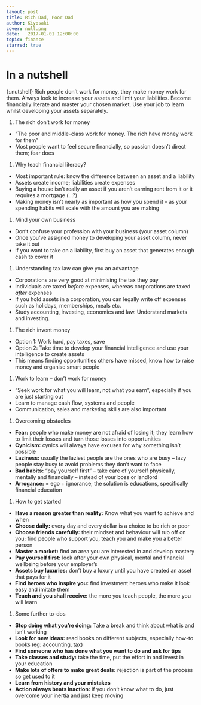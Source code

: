 ```yaml
---
layout: post
title: Rich Dad, Poor Dad
author: Kiyosaki
cover: null.png
date:   2017-01-01 12:00:00
topic: finance
starred: true
---
```


# In a nutshell

{:.nutshell}
Rich people don’t work for money, they make money work for them. Always
look to increase your assets and limit your liabilities. Become
financially literate and master your chosen market. Use your job to
learn whilst developing your assets separately.

1.  The rich don’t work for money
-   “The poor and middle-class work for money. The rich have money work
    for them”
-   Most people want to feel secure financially, so passion doesn’t
    direct them; fear does

1.  Why teach financial literacy?
-   Most important rule: know the difference between an asset and a
    liability
-   Assets create income; liabilities create expenses
-   Buying a house isn’t really an asset if you aren’t earning rent from
    it or it requires a mortgage (…?)
-   Making money isn’t nearly as important as how you spend it – as your
    spending habits will scale with the amount you are making

1.  Mind your own business
-   Don’t confuse your profession with your business (your asset column)
-   Once you’ve assigned money to developing your asset column, never
    take it out
-   If you want to take on a liability, first buy an asset that
    generates enough cash to cover it

1.  Understanding tax law can give you an advantage
-   Corporations are very good at minimising the tax they pay
-   Individuals are taxed *before* expenses, whereas corporations are
    taxed *after* expenses
-   If you hold assets in a corporation, you can legally write off
    expenses such as holidays, memberships, meals etc.
-   Study accounting, investing, economics and law. Understand markets
    and investing.

1.  The rich invent money
-   Option 1: Work hard, pay taxes, save
-   Option 2: Take time to develop your financial intelligence and use
    your intelligence to create assets
-   This means finding opportunities others have missed, know how to
    raise money and organise smart people

1.  Work to learn – don’t work for money
-   “Seek work for what you will learn, not what you earn”, especially
    if you are just starting out
-   Learn to manage cash flow, systems and people
-   Communication, sales and marketing skills are also important

1.  Overcoming obstacles
-   **Fear:** people who make money are not afraid of losing it; they
    learn how to limit their losses and turn those losses into
    opportunities
-   **Cynicism:** cynics will always have excuses for why something
    isn’t possible
-   **Laziness:** usually the laziest people are the ones who are busy –
    lazy people stay busy to avoid problems they don’t want to face
-   **Bad habits:** “pay yourself first” – take care of yourself
    physically, mentally and financially – instead of your boss or
    landlord
-   **Arrogance:** = ego + ignorance; the solution is educations,
    specifically financial education

1.  How to get started
-   **Have a reason greater than reality:** Know what you want to
    achieve and when
-   **Choose daily:** every day and every dollar is a choice to be rich
    or poor
-   **Choose friends carefully:** their mindset and behaviour will rub
    off on you; find people who support you, teach you and make you a
    better person
-   **Master a market:** find an area you are interested in and develop
    mastery
-   **Pay yourself first:** look after your own physical, mental and
    financial wellbeing before your employer’s
-   **Assets buy luxuries:** don’t buy a luxury until you have created
    an asset that pays for it
-   **Find heroes who inspire you:** find investment heroes who make it
    look easy and imitate them
-   **Teach and you shall receive:** the more you teach people, the more
    you will learn

1.  Some further to-dos
-   **Stop doing what you’re doing:** Take a break and think about what
    is and isn’t working
-   **Look for new ideas:** read books on different subjects, especially
    how-to books (eg: accounting, tax)
-   **Find someone who has done what you want to do and ask for tips**
-   **Take classes and study:** take the time, put the effort in and
    invest in your education
-   **Make lots of offers to make great deals:** rejection is part of
    the process so get used to it
-   **Learn from history and your mistakes**
-   **Action always beats inaction:** if you don’t know what to do, just
    overcome your inertia and just keep moving
